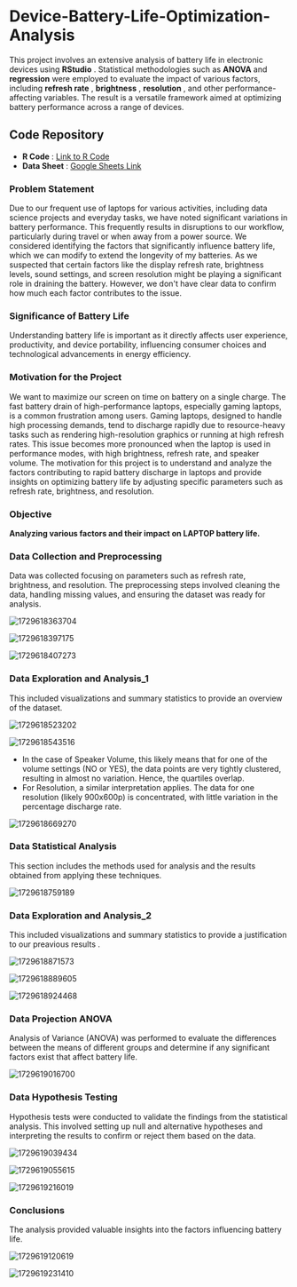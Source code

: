# Device-Battery-Life-Optimization-Analysis

This project involves an extensive analysis of battery life in electronic devices using  **RStudio** . Statistical methodologies such as **ANOVA** and **regression** were employed to evaluate the impact of various factors, including  **refresh rate** ,  **brightness** ,  **resolution** , and other performance-affecting variables. The result is a versatile framework aimed at optimizing battery performance across a range of devices.

## Code Repository

* **R Code** : [Link to R Code]()
* **Data Sheet** : [Google Sheets Link]()

### Problem Statement

Due to our frequent use of laptops for various activities, including data science projects and everyday tasks, we have noted significant variations in battery performance. This frequently results in disruptions to our workflow, particularly during travel or when away from a power source. We considered identifying the factors that significantly influence battery life, which we can modify to extend the longevity of my batteries. As we  suspected that certain factors like the display refresh rate, brightness levels, sound settings, and screen resolution might be playing a significant role in draining the battery. However, we don't have clear data to confirm how much each factor contributes to the issue.

### Significance of Battery Life

Understanding battery life is important as it directly affects user experience, productivity, and device portability, influencing consumer choices and technological advancements in energy efficiency.

### Motivation for the Project

We want to maximize our screen on time on battery on a single charge. The fast battery drain of high-performance laptops, especially gaming laptops, is a common frustration among users. Gaming laptops, designed to handle high processing demands, tend to discharge rapidly due to resource-heavy tasks such as rendering high-resolution graphics or running at high refresh rates. This issue  becomes more pronounced when the laptop is used in performance modes, with high brightness, refresh rate, and speaker volume. The motivation for this project is to understand and analyze the factors contributing to rapid battery discharge in laptops and provide insights on optimizing battery life by adjusting specific parameters such as refresh rate, brightness, and resolution.

### Objective

**Analyzing various factors and their impact on   LAPTOP battery life.**

### Data Collection and Preprocessing

Data was collected focusing on parameters such as refresh rate, brightness, and resolution. The preprocessing steps involved cleaning the data, handling missing values, and ensuring the dataset was ready for analysis.

![1729618363704](image/README/1729618363704.png)

![1729618397175](image/README/1729618397175.png)

![1729618407273](image/README/1729618407273.png)

### Data Exploration and Analysis_1

This included visualizations and summary statistics to provide an overview of the dataset.

![1729618523202](image/README/1729618523202.png)

![1729618543516](image/README/1729618543516.png)

* In the case of Speaker Volume, this likely means that for one of the volume settings (NO or YES), the data points are very tightly clustered, resulting in almost no variation. Hence, the quartiles overlap.
* For Resolution, a similar interpretation applies. The data for one resolution (likely 900x600p) is concentrated, with little variation in the percentage discharge rate.

![1729618669270](image/README/1729618669270.png)

### Data Statistical Analysis

This section includes the methods used for analysis and the results obtained from applying these techniques.

![1729618759189](image/README/1729618759189.png)

### Data Exploration and Analysis_2

This included visualizations and summary statistics to provide a justification to our preavious results .

![1729618871573](image/README/1729618871573.png)

![1729618889605](image/README/1729618889605.png)

![1729618924468](image/README/1729618924468.png)

### Data Projection ANOVA

Analysis of Variance (ANOVA) was performed to evaluate the differences between the means of different groups and determine if any significant factors exist that affect battery life.

![1729619016700](image/README/1729619016700.png)

### Data Hypothesis Testing

Hypothesis tests were conducted to validate the findings from the statistical analysis. This involved setting up null and alternative hypotheses and interpreting the results to confirm or reject them based on the data.

![1729619039434](image/README/1729619039434.png)

![1729619055615](image/README/1729619055615.png)

![1729619216019](image/README/1729619216019.png)

### Conclusions

The analysis provided valuable insights into the factors influencing battery life.

![1729619120619](image/README/1729619120619.png)

![1729619231410](image/README/1729619231410.png)
